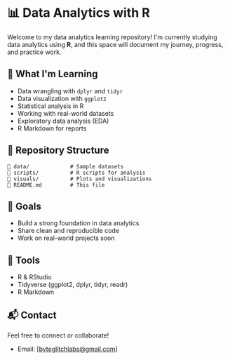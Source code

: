 # 📊 **Data Analytics with R**

Welcome to my data analytics learning repository! I'm currently studying data analytics using **R**, and this space will document my journey, progress, and practice work.

## 🧠 **What I'm Learning**

* Data wrangling with `dplyr` and `tidyr`
* Data visualization with `ggplot2`
* Statistical analysis in R
* Working with real-world datasets
* Exploratory data analysis (EDA)
* R Markdown for reports

## 📁 **Repository Structure**

```
📂 data/             # Sample datasets
📂 scripts/          # R scripts for analysis
📂 visuals/          # Plots and visualizations
📄 README.md         # This file
```

## 🚀 **Goals**

* Build a strong foundation in data analytics
* Share clean and reproducible code
* Work on real-world projects soon

## 📌 **Tools**

* R & RStudio
* Tidyverse (ggplot2, dplyr, tidyr, readr)
* R Markdown

## 📬 **Contact**

Feel free to connect or collaborate!

* Email: \[byteglitchlabs@gmail.com]

